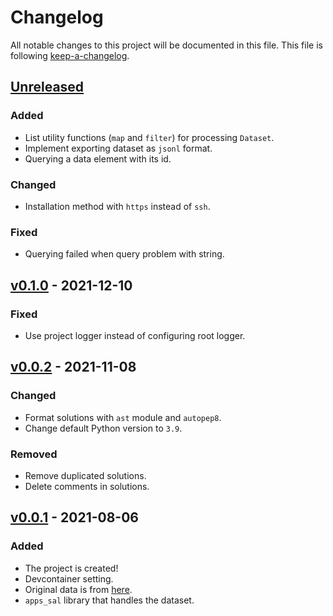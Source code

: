 # Changelog
All notable changes to this project will be documented in this file.
This file is following [keep-a-changelog](https://keepachangelog.com).

## [Unreleased](https://github.com/kupl/apps-sal)

### Added
- List utility functions (`map` and `filter`) for processing `Dataset`.
- Implement exporting dataset as `jsonl` format.
- Querying a data element with its id.

### Changed
- Installation method with `https` instead of `ssh`.

### Fixed
- Querying failed when query problem with string.

## [v0.1.0](https://github.com/kupl/apps-sal/releases/v0.1.0) - 2021-12-10

### Fixed
- Use project logger instead of configuring root logger.

## [v0.0.2](https://github.com/kupl/apps-sal/releases/v0.0.2) - 2021-11-08

### Changed
- Format solutions with `ast` module and `autopep8`.
- Change default Python version to `3.9`.

### Removed
- Remove duplicated solutions.
- Delete comments in solutions.

## [v0.0.1](https://github.com/kupl/apps-sal/releases/v0.0.1) - 2021-08-06

### Added
- The project is created!
- Devcontainer setting.
- Original data is from [here](https://github.com/hendrycks/apps).
- `apps_sal` library that handles the dataset.
